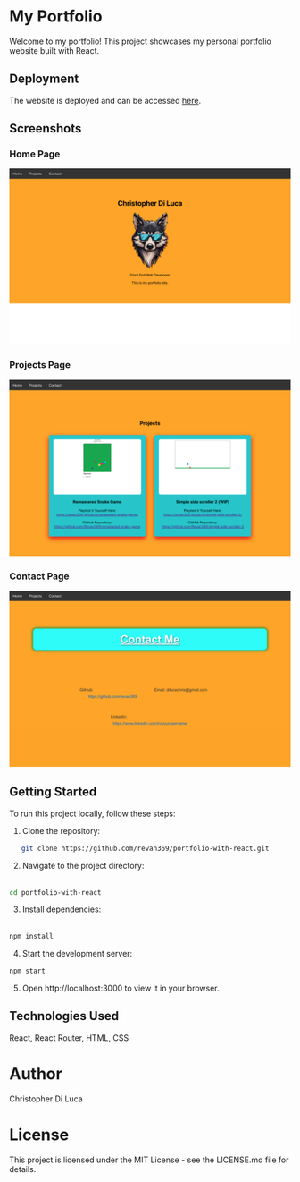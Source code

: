 # My Portfolio

Welcome to my portfolio! This project showcases my personal portfolio website built with React.

## Deployment

The website is deployed and can be accessed [here](https://revan369.github.io/portfolio-with-react/).

## Screenshots

### Home Page

![Home Page](Screenshot%202024-02-01%20at%2022.11.48.png)

### Projects Page

![Projects Page](Screenshot%202024-02-01%20at%2022.13.21.png)

### Contact Page

![Contact Page](Screenshot%202024-02-01%20at%2022.14.27.png)

## Getting Started

To run this project locally, follow these steps:

1. Clone the repository:

```bash
   git clone https://github.com/revan369/portfolio-with-react.git
   ```
2. Navigate to the project directory:

```bash

cd portfolio-with-react
```
3. Install dependencies:

```bash

npm install
```
4. Start the development server:

```bash
npm start
```
5. Open http://localhost:3000 to view it in your browser.

 ## Technologies Used
 React,
 React Router, 
 HTML,
 CSS


  # Author

  Christopher Di Luca

# License
This project is licensed under the MIT License - see the LICENSE.md file for details.





